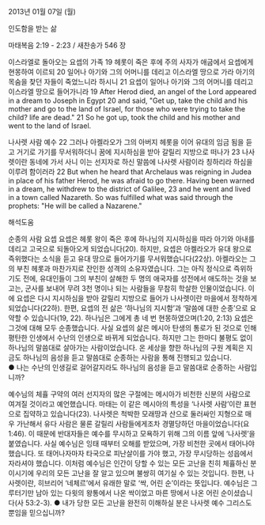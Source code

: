 2013년 01월 07일 (월)

인도함을 받는 삶



마태복음 2:19 - 2:23 / 새찬송가 546 장


이스라엘로 돌아오는 요셉의 가족
19 헤롯이 죽은 후에 주의 사자가 애굽에서 요셉에게 현몽하여 이르되 20 일어나 아기와 그의 어머니를 데리고 이스라엘 땅으로 가라 아기의 목숨을 찾던 자들이 죽었느니라 하시니 21 요셉이 일어나 아기와 그의 어머니를 데리고 이스라엘 땅으로 들어가니라
19 After Herod died, an angel of the Lord appeared in a dream to Joseph in Egypt 20 and said, "Get up, take the child and his mother and go to the land of Israel, for those who were trying to take the child? life are dead." 21 So he got up, took the child and his mother and went to the land of Israel.   

나사렛 사람 예수
22 그러나 아켈라오가 그의 아버지 헤롯을 이어 유대의 임금 됨을 듣고 거기로 가기를 무서워하더니 꿈에 지시하심을 받아 갈릴리 지방으로 떠나가 23 나사렛이란 동네에 가서 사니 이는 선지자로 하신 말씀에 나사렛 사람이라 칭하리라 하심을 이루려 함이러라
22 But when he heard that Archelaus was reigning in Judea in place of his father Herod, he was afraid to go there. Having been warned in a dream, he withdrew to the district of Galilee, 23 and he went and lived in a town called Nazareth. So was fulfilled what was said through the prophets: "He will be called a Nazarene."

해석도움





순종의 사람 요셉
요셉은 헤롯 왕이 죽은 후에 하나님의 지시하심을 따라 아기와 아내를 데리고 고국으로 되돌아오게 되었습니다(20). 하지만, 요셉은 아켈라오가 유대 왕으로 즉위했다는 소식을 듣고 유대 땅으로 들어가기를 무서워했습니다(22상). 아켈라오는 그의 부친 헤롯과 마찬가지로 잔인한 성격의 소유자였습니다. 그는 아직 정식으로 즉위하기도 전에, 유대인들이 그의 부친이 살해한 두 명의 애국자를 성전에서 애도하는 것을 보고는, 군사를 보내어 무려 3천 명이나 되는 사람들을 무참히 학살한 인물이었습니다. 이에 요셉은 다시 지시하심을 받아 갈릴리 지방으로 들어가 나사렛이란 마을에서 정착하게 되었습니다(22하). 한편, 요셉의 전 삶은 ‘하나님의 지시함’과 ‘말씀에 대한 순종’으로 요약할 수 있습니다(19, 22). 하나님은 그에게 총 네 번 현몽하였으며(1:20, 2:13) 요셉은 그것에 대해 모두 순종했습니다. 사실 요셉의 삶은 메시아 탄생의 통로가 된 것으로 인해 평탄한 인생에서 수난의 인생으로 바뀌게 되었습니다. 하지만 그는 한마디 불평도 없이 하나님의 말씀대로 살아가는 사람이었습니다. 온 세상을 향한 하나님의 구원 계획은 지금도 하나님의 음성을 듣고 말씀대로 순종하는 사람을 통해 진행되고 있습니다.   
● 나는 수난의 인생길로 걸어갈지라도 하나님의 음성을 듣고 말씀대로 순종하는 사람입니까?

예수님의 체휼
구약의 여러 선지자의 많은 구절에는 메시아가 비천한 신분의 사람으로 여겨질 것이라고 예언했습니다. 마태는 이 같은 메시아의 특성을 ‘나사렛 사람’이란 표현으로 집약하고 있습니다(23). 나사렛은 척박한 모래땅과 산으로 둘러싸인 지형으로 매우 가난해서 유다 사람은 물론 갈릴리 사람들에게조차 경멸당하던 마을이었습니다(요 1:46). 이 때문에 반대자들은 예수를 무시하고 모욕하기 위해 그의 이름 앞에 ‘나사렛’을 붙였습니다. 사실 예수님은 잉태 때부터 오해를 받았으며, 가장 비천한 곳에서 태어나야 했습니다. 또 태어나자마자 타국으로 피난살이를 가야 했고, 가장 무시당하는 성읍에서 자라셔야 했습니다. 이처럼 예수님은 인간이 당할 수 있는 모든 고난을 친히 체휼하신 분이시기에 우리의 모든 고난을 잘 알고 있으며 불쌍히 여기실 수 있는 것입니다. 한편, 나사렛이란, 히브리어 ‘네체르’에서 유래한 말로 ‘싹, 어린 순’이라는 뜻입니다. 예수님은 그루터기만 남아 있는 다윗의 왕통에서 나온 싹이었고 마른 땅에서 나온 어린 순이셨습니다(사 53:2-3). 
● 내가 당한 모든 고난을 완전히 이해하실 분은 나사렛 예수 그리스도뿐임을 믿으십니까?